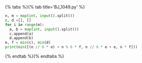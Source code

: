 {% tabs %}{% tab title='BJ_1049.py' %}

```py
n, m = map(int, input().split())
c, d =[], []
for i in range(m):
  a, b = map(int, input().split())
  c.append(a)
  d.append(b)
e, f = min(c), min(d)
print(min([(n // 6 * e) + n % 6 * f, n // 6 * e + e, n * f]))
```

{% endtab %}{% endtabs %}
